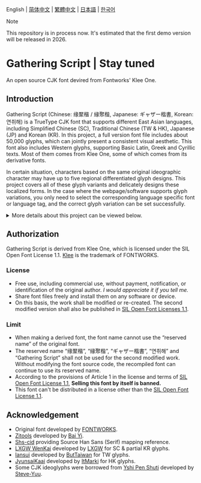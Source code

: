English | <span lang="zh-CN"> [简体中文](./REASME-ZHS.md) </span> | <span lang="zh-TW"> [繁體中文](./README-ZHT.md) </span> | <span lang="ja-JP"> [日本語](./README-JP.md) </span> | <span lang="ko-KR"> [한국어](./README-KR.md) </span>

> [!Note]
> This repository is in process now. It's estimated that the first demo version will be released in 2026.
# Gathering Script | Stay tuned 
 An open source CJK font devired from Fontworks' Klee One. 
  
 ## Introduction 
 Gathering Script (Chinese: <span lang="zh-cn">缘聚楷</span> / <span lang="zh-tw">緣聚楷</span>, Japanese: <span lang="ja-jp">ギャザー楷書</span>, Korean: <span lang="ko-kr">연취해</span>) is a TrueType CJK font that supports different East Asian languages, including Simplified Chinese (SC), Traditional Chinese (TW & HK), Japanese (JP) and Korean (KR). In this project, a full version font file includes about 50,000 glyphs, which can jointly present a consistent visual aesthetic. This font also includes Western glyphs, supporting Basic Latin, Greek and Cyrillic texts. Most of them comes from Klee One, some of which comes from its derivative fonts. 
  
 In certain situation, characters based on the same original ideographic character may have up to five regional differentiated glyph designs. This project covers all of these glyph variants and delicately designs these localized forms. In the case where the webpage/software supports glyph variations, you only need to select the corresponding language specific font or language tag, and the correct glyph variation can be set successfully. 
 
   <details>  
   <summary>More details about this project can be viewed below.</summary> 
  
   In December 2020, Japanese famous font foundry Fontworks (present Monotype K.K.) released [Klee One](https://github.com/fontworks-fonts/Klee) in an open-source way, which excited the whole font community. Klee One, which shares some features with Fangsong (Chinese: <span lang="zh-cn">仿宋</span>) and Kaiti (Chinese: <span lang="zh-cn">楷体</span> / <span lang="zh-tw">楷體</span>), namely elegant composition and high readability, ideal for texts, is favoured by Chinese users. Compared with traditional Kyokasho (Japanese: <span lang="ja-jp">教科書</span>) fonts, it reserved some features of traditional printing fonts. In 2021, [LXGW](https://github.com/lxgw) extended the glyphs based on it, which turned to be [LXGW WenKai](https://github.com/lxgw/LxgwWenKai), getting spoken highly of. Besides, Many font designers & amateurs also made fonts derived from Klee One, such as [Iansui](https://github.com/ButTaiwan/iansui), [JyunsaiKaai](https://github.com/ItMarki/jyunsaikaai), etc. With the efforts of font designers, a series of fonts derived from Klee One support many enough characters more than that in Klee One.   
  
   However, it's a problem that some fonts share the same glyphs with Klee One or other derivations, and some have made modifications. For the characters that Klee One doesn't include, there are certain differences in the proportions and structures among these newly added glyphs, which is obvious when compared among different fonts.   
  
   Faced with big character set and standards, glyph unification becomes urgent and necessary to be solved.   
  
   We hope to make a font like Source Han Sans (or Serif) that include big character set and multi-language. Gathering Script was born. 
   </details> 

 ## Authorization 
 Gathering Script is derived from Klee One, which is licensed under the SIL Open Font License 1.1. [Klee](https://github.com/fontworks-fonts/Klee) is the trademark of FONTWORKS. 
  
 ### License   
  - Free use, including commercial use, without payment, notification, or identification of the original author. *I would appreciate it if you tell me.* 
  - Share font files freely and install them on any software or device.  
  - On this basis, the work shall be modified or re-created. The second modified version shall also be published in [SIL Open Font Licenses 1.1](https://scripts.sil.org/OFL). 
  
 ### Limit 
  - When making a derived font, the font name cannot use the “reserved name” of the original font.  
  - The reserved name “<span lang="zh-cn">缘聚楷</span>”, “<span lang="zh-tw">緣聚楷</span>”, “<span lang="ja-jp">ギャザー楷書</span>”, “<span lang="ko-kr">연취해</span>” and “Gathering Script” shall not be used for the second modified work. Without modifying the font source code, the recompiled font can continue to use its reserved name.  
  - According to the provisions of Article 1 in the license and terms of [SIL Open Font License 1.1](https://scripts.sil.org/OFL), **Selling this font by itself is banned.**  
  - This font can't be distributed in a license other than the [SIL Open Font License 1.1](https://scripts.sil.org/OFL). 
  
  
 ## Acknowledgement 
 - Original font developed by [FONTWORKS](http://fontworks.co.jp). 
 - [Zitools](https://zi.tools) developed by [Bai Yi](https://github.com/yi-bai).   
 - [Shs-cid](https://github.com/NightFurySL2001/shs-cid) providing Source Han Sans (Serif) mapping reference. 
 - [LXGW WenKai](https://github.com/lxgw/LxgwWenKai) developed by [LXGW](https://github.com/lxgw) for SC & partial KR glyphs.  
 - [Iansui](https://github.com/ButTaiwan/iansui) developed by [ButTaiwan](https://github.com/ButTaiwan) for TW glyphs. 
 - [JyunsaiKaai](https://github.com/ItMarki/jyunsaikaai) developed by [ItMarki](https://github.com/ItMarki) for HK glyphs. 
 - Some CJK ideoglyphs were borrowed from [Yshi Pen Shuti](https://github.com/Steve-Yuu/YshiPen-Shuti) developed by [Steve-Yuu](https://github.com/Steve-Yuu).
